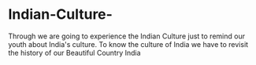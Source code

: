 # Indian-Culture-
Through we are  going to experience the Indian Culture just to remind our youth about India's culture.
To know the culture of India we have to revisit the history of our Beautiful Country India 
